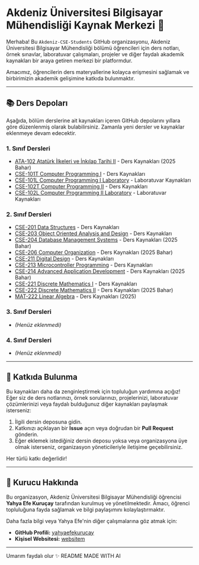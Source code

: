 # Akdeniz Üniversitesi Bilgisayar Mühendisliği Kaynak Merkezi 👋

Merhaba! Bu `Akdeniz-CSE-Students` GitHub organizasyonu, Akdeniz Üniversitesi Bilgisayar Mühendisliği bölümü öğrencileri için ders notları, örnek sınavlar, laboratuvar çalışmaları, projeler ve diğer faydalı akademik kaynakları bir araya getiren merkezi bir platformdur.

Amacımız, öğrencilerin ders materyallerine kolayca erişmesini sağlamak ve birbirimizin akademik gelişimine katkıda bulunmaktır.

---

## 📚 Ders Depoları

Aşağıda, bölüm derslerine ait kaynakları içeren GitHub depolarını yıllara göre düzenlenmiş olarak bulabilirsiniz. Zamanla yeni dersler ve kaynaklar eklenmeye devam edecektir.

### 1. Sınıf Dersleri
* [ATA-102 Atatürk İlkeleri ve İnkılap Tarihi II](ATA-102-Ataturk-Ilkeleri-ve-Inkilap-Tarihi-II) - Ders Kaynakları (2025 Bahar)
* [CSE-101T Computer Programming I](CSE-101T-Computer-Programming-I) - Ders Kaynakları
* [CSE-101L Computer Programming I Laboratory](CSE-101L-Computer-Programming-I-Laboratory) - Laboratuvar Kaynakları
* [CSE-102T Computer Programming II](CSE-102T-Computer-Programming-II) - Ders Kaynakları
* [CSE-102L Computer Programming II Laboratory](CSE-102L-Computer-Programming-II-Laboratory) - Laboratuvar Kaynakları

### 2. Sınıf Dersleri
* [CSE-201 Data Structures](CSE-201-Data-Structures) - Ders Kaynakları
* [CSE-203 Object Oriented Analysis and Design](CSE-203-Object-Oriented-Analysis-and-Design) - Ders Kaynakları
* [CSE-204 Database Management Systems](CSE-204-Database-Management-Systems) - Ders Kaynakları (2025 Bahar)
* [CSE-206 Computer Organization](CSE-206-Computer-Organization) - Ders Kaynakları (2025 Bahar)
* [CSE-211 Digital Design](CSE-211-Digital-Design) - Ders Kaynakları
* [CSE-213 Microcontroller Programming](CSE-213-Microcontroller-Programming) - Ders Kaynakları
* [CSE-214 Advanced Application Development](CSE-214-Advanced-Application-Development) - Ders Kaynakları (2025 Bahar)
* [CSE-221 Discrete Mathematics I](CSE-221-Discrete-Mathematics-I) - Ders Kaynakları
* [CSE-222 Discrete Mathematics II](CSE-222-Discrete-Mathematics-II) - Ders Kaynakları (2025 Bahar)
* [MAT-222 Linear Algebra](MAT-222-Linear-Algebra) - Ders Kaynakları (2025)

### 3. Sınıf Dersleri
* *(Henüz eklenmedi)*

### 4. Sınıf Dersleri
* *(Henüz eklenmedi)*

---

## 🤝 Katkıda Bulunma

Bu kaynakları daha da zenginleştirmek için topluluğun yardımına açığız! Eğer siz de ders notlarınızı, örnek sorularınızı, projelerinizi, laboratuvar çözümlerinizi veya faydalı bulduğunuz diğer kaynakları paylaşmak isterseniz:

1.  İlgili dersin deposuna gidin.
2.  Katkınızı açıklayan bir **Issue** açın veya doğrudan bir **Pull Request** gönderin.
3.  Eğer eklemek istediğiniz dersin deposu yoksa veya organizasyona üye olmak isterseniz, organizasyon yöneticileriyle iletişime geçebilirsiniz.

Her türlü katkı değerlidir!

---

## 👤 Kurucu Hakkında

Bu organizasyon, Akdeniz Üniversitesi Bilgisayar Mühendisliği öğrencisi **Yahya Efe Kuruçay** tarafından kurulmuş ve yönetilmektedir. Amacı, öğrenci topluluğuna fayda sağlamak ve bilgi paylaşımını kolaylaştırmaktır.

Daha fazla bilgi veya Yahya Efe'nin diğer çalışmalarına göz atmak için:
* **GitHub Profili:** [yahyaefekurucay](https://github.com/efekurucay) 
* **Kişisel Websitesi:** [websitem](https://efekurucay.com) 

---

Umarım faydalı olur ✨ README MADE WITH AI 
